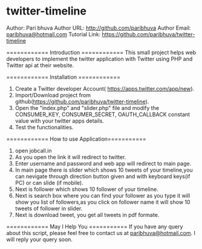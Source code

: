 # twitter-timeline
Author: Pari bhuva
Author URL: http://github.com/paribhuva
Author Email: paribhuva@hotmail.com
Tutorial Link: https://github.com/paribhuva/twitter-timeline

============ Introduction ============
This small project helps web developers to implement the twitter application  with Twitter using PHP and Twitter api at their website.

============ Installation ============
1.	Create a Twitter developer Account( https://apps.twitter.com/app/new).
2.	Import/Download project from github(https://github.com/paribhuva/twitter-timeline).
3.	Open the "index.php" and "slider.php" file and modify the CONSUMER_KEY, CONSUMER_SECRET, OAUTH_CALLBACK constant value with your twitter apps details.
4.	Test the functionalities.

============ How to use Application===========
1.	open jobcall.in
2.	As you open the link it will redirect to twitter.
3.	Enter username and password and web app will redirect to main page.
4.	In main page there is slider which shows 10 tweets of your timeline,you can nevigate through direction button given and with keyboard keys(if PC) or can slide (if mobile).
5.	Next is follower which shows 10 follower of your timeline.
6.	Next is search box where you can find your follower as you type it will show you list of followers,as you click on follower name it will show 10 tweets of follower in slider.
7.	Next is download tweet, you get all tweets in pdf formate.
 
============ May I Help You ===========
If you have any query about this script, please feel free to contact us at paribhuva@hotmail.com. I will reply your query soon.
